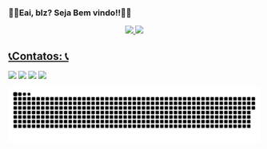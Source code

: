 ### ✌🏼Eai, blz? Seja Bem vindo!!✌🏼

<div align="center">
  <a href="https://github.com/Jamesdeon01">
  <img height="150em" src="https://github-readme-stats.vercel.app/api?username=jamesdeon01&show_icons=true&theme=tokyonight&include_all_commits=true&count_private=true"/>
  <img height="150em" src="https://github-readme-stats.vercel.app/api/top-langs/?username=jamesdeon01&layout=compact&langs_count=7&theme=tokyonight"/>
</div>

## 📞Contatos: 📞
  
  <div> 
  <a href="https://api.whatsapp.com/send?phone=5534984270659&text=Ol%C3%A1!%20Tudo%20bem%3F" target="_blank"><img src= "https://img.shields.io/badge/WhatsApp-25D366?style=for-the-badge&logo=whatsapp&logoColor=white"target="_blank"></a>
  <a href="https://instagram.com/james.deon" target="_blank"><img src="https://img.shields.io/badge/-Instagram-%23E4405F?style=for-the-badge&logo=instagram&logoColor=white" target="_blank"></a>
  <a href = "mailto:jamesdeon.dev@gmail.com"><img src="https://img.shields.io/badge/-Gmail-%23333?style=for-the-badge&logo=gmail&logoColor=white" target="_blank"></a>
  <a href="https://www.linkedin.com/in/james-deon-7642711a0" target="_blank"><img src="https://img.shields.io/badge/-LinkedIn-%230077B5?style=for-the-badge&logo=linkedin&logoColor=white" target="_blank"></a> 
  </div>
  
  ![Snake animation](https://github.com/jamesdeon01/jamesdeon01/blob/output/github-contribution-grid-snake.svg)
 

